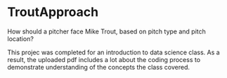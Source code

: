 # TroutApproach
How should a pitcher face Mike Trout, based on pitch type and pitch location?

This projec was completed for an introduction to data science class. As a result, the uploaded pdf includes a lot about the coding process to demonstrate understanding of the concepts the class covered. 
